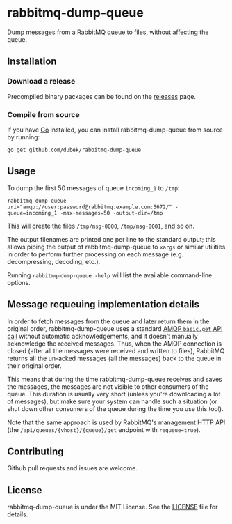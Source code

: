 # rabbitmq-dump-queue

Dump messages from a RabbitMQ queue to files, without affecting the queue.

## Installation

### Download a release

Precompiled binary packages can be found on the
[releases](https://github.com/dubek/rabbitmq-dump-queue/releases) page.

### Compile from source

If you have [Go](https://golang.org/doc/install) installed, you can install
rabbitmq-dump-queue from source by running:

```
go get github.com/dubek/rabbitmq-dump-queue
```


## Usage

To dump the first 50 messages of queue `incoming_1` to `/tmp`:

```
rabbitmq-dump-queue -uri="amqp://user:password@rabbitmq.example.com:5672/" -queue=incoming_1 -max-messages=50 -output-dir=/tmp
```

This will create the files `/tmp/msg-0000`, `/tmp/msg-0001`, and so on.

The output filenames are printed one per line to the standard output; this
allows piping the output of rabbitmq-dump-queue to `xargs` or similar utilities
in order to perform further processing on each message (e.g. decompressing,
decoding, etc.).

Running `rabbitmq-dump-queue -help` will list the available command-line
options.


## Message requeuing implementation details

In order to fetch messages from the queue and later return them in the original
order, rabbitmq-dump-queue uses a standard [AMQP `basic.get` API
call](https://www.rabbitmq.com/amqp-0-9-1-reference.html#basic.get) without
automatic acknowledgements, and it doesn't manually acknowledge the received
messages.  Thus, when the AMQP connection is closed (after all the messages
were received and written to files), RabbitMQ returns all the un-acked messages
(all the messages) back to the queue in their original order.

This means that during the time rabbitmq-dump-queue receives and saves the
messages, the messages are not visible to other consumers of the queue.  This
duration is usually very short (unless you're downloading a lot of messages),
but make sure your system can handle such a situation (or shut down other
consumers of the queue during the time you use this tool).

Note that the same approach is used by RabbitMQ's management HTTP API (the
`/api/queues/{vhost}/{queue}/get` endpoint with `requeue=true`).


## Contributing

Github pull requests and issues are welcome.


## License

rabbitmq-dump-queue is under the MIT License. See the [LICENSE](LICENSE) file
for details.
